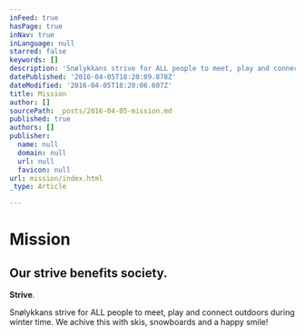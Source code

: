 ```yaml
---
inFeed: true
hasPage: true
inNav: true
inLanguage: null
starred: false
keywords: []
description: 'Snølykkans strive for ALL people to meet, play and connect outdoors during winter time. We achive this with skis, snowboards and a happy smile!'
datePublished: '2016-04-05T18:20:09.878Z'
dateModified: '2016-04-05T18:20:06.607Z'
title: Mission
author: []
sourcePath: _posts/2016-04-05-mission.md
published: true
authors: []
publisher:
  name: null
  domain: null
  url: null
  favicon: null
url: mission/index.html
_type: Article

---
```

# Mission

## Our strive benefits society.

**Strive**.

Snølykkans strive for ALL people to meet, play and connect outdoors during winter time. We achive this with skis, snowboards and a happy smile!
